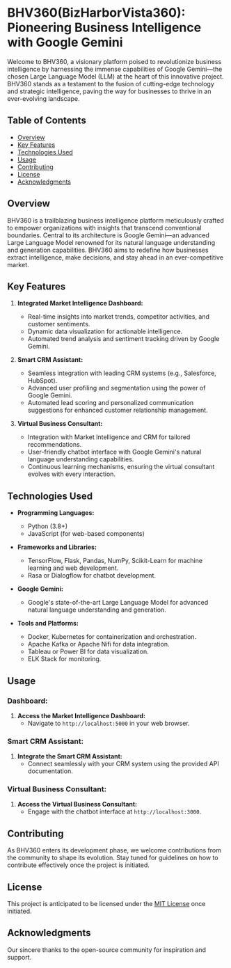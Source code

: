 # BHV360(BizHarborVista360): Pioneering Business Intelligence with Google Gemini

Welcome to BHV360, a visionary platform poised to revolutionize business intelligence by harnessing the immense capabilities of Google Gemini—the chosen Large Language Model (LLM) at the heart of this innovative project. BHV360 stands as a testament to the fusion of cutting-edge technology and strategic intelligence, paving the way for businesses to thrive in an ever-evolving landscape.

## Table of Contents

- [Overview](#overview)
- [Key Features](#key-features)
- [Technologies Used](#technologies-used)
- [Usage](#usage)
- [Contributing](#contributing)
- [License](#license)
- [Acknowledgments](#acknowledgments)

## Overview

BHV360 is a trailblazing business intelligence platform meticulously crafted to empower organizations with insights that transcend conventional boundaries. Central to its architecture is Google Gemini—an advanced Large Language Model renowned for its natural language understanding and generation capabilities. BHV360 aims to redefine how businesses extract intelligence, make decisions, and stay ahead in an ever-competitive market.

## Key Features

1. **Integrated Market Intelligence Dashboard:**
   - Real-time insights into market trends, competitor activities, and customer sentiments.
   - Dynamic data visualization for actionable intelligence.
   - Automated trend analysis and sentiment tracking driven by Google Gemini.

2. **Smart CRM Assistant:**
   - Seamless integration with leading CRM systems (e.g., Salesforce, HubSpot).
   - Advanced user profiling and segmentation using the power of Google Gemini.
   - Automated lead scoring and personalized communication suggestions for enhanced customer relationship management.

3. **Virtual Business Consultant:**
   - Integration with Market Intelligence and CRM for tailored recommendations.
   - User-friendly chatbot interface with Google Gemini's natural language understanding capabilities.
   - Continuous learning mechanisms, ensuring the virtual consultant evolves with every interaction.

## Technologies Used

- **Programming Languages:**
  - Python (3.8+)
  - JavaScript (for web-based components)

- **Frameworks and Libraries:**
  - TensorFlow, Flask, Pandas, NumPy, Scikit-Learn for machine learning and web development.
  - Rasa or Dialogflow for chatbot development.

- **Google Gemini:**
  - Google's state-of-the-art Large Language Model for advanced natural language understanding and generation.

- **Tools and Platforms:**
  - Docker, Kubernetes for containerization and orchestration.
  - Apache Kafka or Apache Nifi for data integration.
  - Tableau or Power BI for data visualization.
  - ELK Stack for monitoring.

## Usage

### Dashboard:

1. **Access the Market Intelligence Dashboard:**
   - Navigate to `http://localhost:5000` in your web browser.

### Smart CRM Assistant:

1. **Integrate the Smart CRM Assistant:**
   - Connect seamlessly with your CRM system using the provided API documentation.

### Virtual Business Consultant:

1. **Access the Virtual Business Consultant:**
   - Engage with the chatbot interface at `http://localhost:3000`.

## Contributing

As BHV360 enters its development phase, we welcome contributions from the community to shape its evolution. Stay tuned for guidelines on how to contribute effectively once the project is initiated.

## License

This project is anticipated to be licensed under the [MIT License](LICENSE) once initiated.

## Acknowledgments

Our sincere thanks to the open-source community for inspiration and support.
